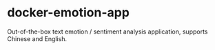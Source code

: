 # docker-emotion-app
Out-of-the-box text emotion / sentiment analysis application, supports Chinese and English.
